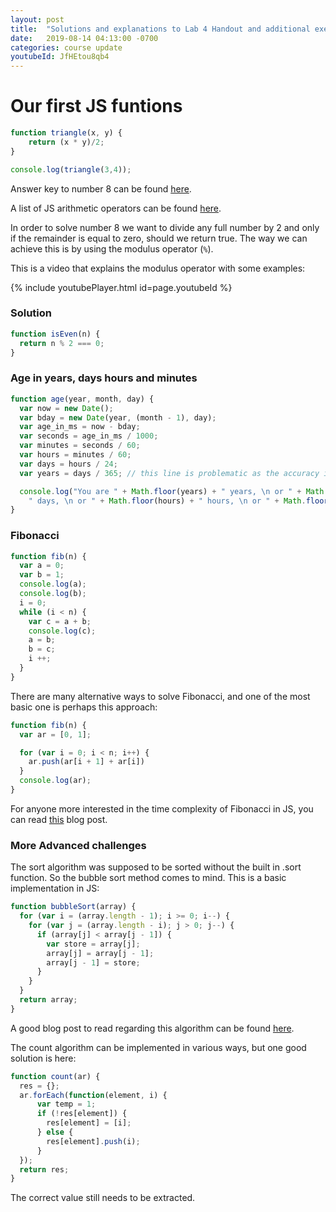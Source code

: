 ```yaml
---
layout: post
title:  "Solutions and explanations to Lab 4 Handout and additional exercises"
date:   2019-08-14 04:13:00 -0700
categories: course update
youtubeId: JfHEtou8qb4
---
```


# Our first JS funtions

``` javascript
function triangle(x, y) {
    return (x * y)/2;
}

console.log(triangle(3,4));
```

Answer key to number 8 can be found [here](https://developer.mozilla.org/en-US/docs/Web/JavaScript/Guide/Expressions_and_Operators#Arithmetic).

A list of JS arithmetic operators can be found [here](https://www.w3schools.com/jsref/jsref_operators.asp).

In order to solve number 8 we want to divide any full number by 2 and only if the remainder is equal to zero, should we return true. The way we can achieve this is by using the modulus operator (``` % ```).

This is a video that explains the modulus operator with some examples:

{% include youtubePlayer.html id=page.youtubeId %}

### Solution

``` javascript
function isEven(n) {
  return n % 2 === 0;
}
```

### Age in years, days hours and minutes

``` javascript
function age(year, month, day) {
  var now = new Date();
  var bday = new Date(year, (month - 1), day);
  var age_in_ms = now - bday;
  var seconds = age_in_ms / 1000;
  var minutes = seconds / 60;
  var hours = minutes / 60;
  var days = hours / 24;
  var years = days / 365; // this line is problematic as the accuracy is not 100 percent

  console.log("You are " + Math.floor(years) + " years, \n or " + Math.floor(days) +
    " days, \n or " + Math.floor(hours) + " hours, \n or " + Math.floor(minutes) + " minutes old." );
}
```

### Fibonacci

``` javascript
function fib(n) {
  var a = 0;
  var b = 1;
  console.log(a);
  console.log(b);
  i = 0;
  while (i < n) {
    var c = a + b;
    console.log(c);
    a = b;
    b = c;
    i ++;
  }
}
```

There are many alternative ways to solve Fibonacci, and one of the most basic one is perhaps this approach:

``` javascript
function fib(n) {
  var ar = [0, 1];

  for (var i = 0; i < n; i++) {
    ar.push(ar[i + 1] + ar[i])
  }
  console.log(ar);
}
```

For anyone more interested in the time complexity of Fibonacci in JS, you can read [this](https://medium.com/developers-writing/fibonacci-sequence-algorithm-in-javascript-b253dc7e320e) blog post.

### More Advanced challenges

The sort algorithm was supposed to be sorted without the built in .sort function. So the bubble sort method comes to mind. This is a basic implementation in JS:

``` javascript
function bubbleSort(array) {
  for (var i = (array.length - 1); i >= 0; i--) {
    for (var j = (array.length - i); j > 0; j--) {
      if (array[j] < array[j - 1]) {
        var store = array[j];
        array[j] = array[j - 1];
        array[j - 1] = store;
      }
    }
  }
  return array;
}
```

A good blog post to read regarding this algorithm can be found [here](https://codingmiles.com/sorting-algorithms-bubble-sort-using-javascript/).

The count algorithm can be implemented in various ways, but one good solution is here:

``` javascript
function count(ar) {
  res = {};
  ar.forEach(function(element, i) {
      var temp = 1;
      if (!res[element]) {
        res[element] = [i];
      } else {
        res[element].push(i);
      }
  });
  return res;
}
```

The correct value still needs to be extracted.
